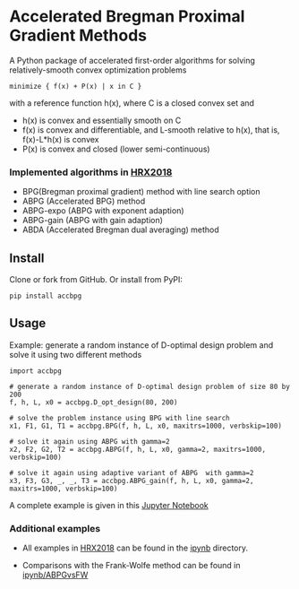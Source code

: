 # Accelerated Bregman Proximal Gradient Methods

A Python package of accelerated first-order algorithms for solving relatively-smooth convex optimization problems

    minimize { f(x) + P(x) | x in C }

with a reference function h(x), where C is a closed convex set and

* h(x) is convex and essentially smooth on C
* f(x) is convex and differentiable, and L-smooth relative to h(x), that is, f(x)-L*h(x) is convex
* P(x) is convex and closed (lower semi-continuous)

### Implemented algorithms in [HRX2018](https://arxiv.org/abs/1808.03045)

* BPG(Bregman proximal gradient) method with line search option
* ABPG (Accelerated BPG) method
* ABPG-expo (ABPG with exponent adaption)
* ABPG-gain (ABPG with gain adaption)
* ABDA (Accelerated Bregman dual averaging) method

## Install

Clone or fork from GitHub. Or install from PyPI:

    pip install accbpg

## Usage

Example: generate a random instance of D-optimal design problem and solve it using two different methods

    import accbpg

    # generate a random instance of D-optimal design problem of size 80 by 200
    f, h, L, x0 = accbpg.D_opt_design(80, 200)

    # solve the problem instance using BPG with line search
    x1, F1, G1, T1 = accbpg.BPG(f, h, L, x0, maxitrs=1000, verbskip=100)

    # solve it again using ABPG with gamma=2
    x2, F2, G2, T2 = accbpg.ABPG(f, h, L, x0, gamma=2, maxitrs=1000, verbskip=100)

    # solve it again using adaptive variant of ABPG  with gamma=2
    x3, F3, G3, _, _, T3 = accbpg.ABPG_gain(f, h, L, x0, gamma=2, maxitrs=1000, verbskip=100)

A complete example is given in this [Jupyter Notebook](ipynb/ex_Dopt_random.ipynb)

### Additional examples

* All examples in [HRX2018](https://arxiv.org/abs/1808.03045) can be found in the [ipynb](ipynb/) directory.

* Comparisons with the Frank-Wolfe method can be found in [ipynb/ABPGvsFW](ipynb/ABPGvsFW/)
